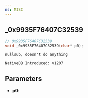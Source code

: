 ```yaml
---
ns: MISC
---
```

## _0x9935F76407C32539

```c
// 0x9935F76407C32539
void _0x9935F76407C32539(char* p0);
```

```
nullsub, doesn't do anything

NativeDB Introduced: v1207
```

## Parameters
* **p0**:
